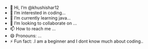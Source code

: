 - 👋 Hi, I’m @khushishar12
- 👀 I’m interested in coding...
- 🌱 I’m currently learning java...
- 💞️ I’m looking to collaborate on ...
- 📫 How to reach me ...
- 😄 Pronouns: ...
- ⚡ Fun fact: .I am a beginner and  I dont know much about coding..

<!---
khushishar12/khushishar12 is a ✨ special ✨ repository because its `README.md` (this file) appears on your GitHub profile.
You can click the Preview link to take a look at your changes.
--->
